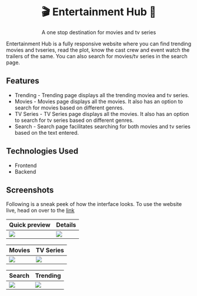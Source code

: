 
<h1 align="center">
  <a>🎬 Entertainment Hub 🎥 </a>
</h1>

<p align="center">
A one stop destination for movies and tv series 
</p>

Entertainment Hub is a fully responsive website where you can find trending movies and tvseries, read the plot, know the cast crew and event watch the trailers of the same. You can also search for movies/tv series in the search page.

<h2>Features</h2> 
 <ul>
  <li>
   Trending - Trending page displays all the trending moviea and tv series. 
  </li>
  <li>
    Movies - Movies page displays all the movies. It also has an option to search for movies based on different genres.
  </li>
  <li>
   TV Series - TV Series page displays all the movies. It also has an option to search for tv series based on different genres.
  </li>
  <li>
   Search - Search page facilitates searching for both movies and tv series based on the text entered.
  </li>
  </ul>
  
<h2>Technologies Used</h2> 
 <ul>
  <li>
    Frontend
  </li>
  <li>
    Backend
  </li>
  </ul>
  
<h2>  Screenshots </h2>

Following is a sneak peek of how the interface looks. To use the website live, head on over to the [link](https://entertainment-hub.netlify.app/)

| Quick preview                              | Details                             |
| ------------------------------------ | ------------------------------------ |
| ![](https://github.com/khalatevarun/entertainment-hub/blob/main/Screenshots/screen_record.gif) | ![](https://github.com/khalatevarun/entertainment-hub/blob/main/Screenshots/details.jpeg) |

| Movies                              | TV Series                             |
| ------------------------------------ | ------------------------------------ |
| ![](https://github.com/khalatevarun/entertainment-hub/blob/main/Screenshots/movies.jpeg) | ![](https://github.com/khalatevarun/entertainment-hub/blob/main/Screenshots/tvseries.jpeg) |

| Search                             | Trending                             |
| ------------------------------------ | ------------------------------------ |
| ![](https://github.com/khalatevarun/entertainment-hub/blob/main/Screenshots/search.jpeg) | ![](https://github.com/khalatevarun/entertainment-hub/blob/main/Screenshots/trending.jpeg) |












